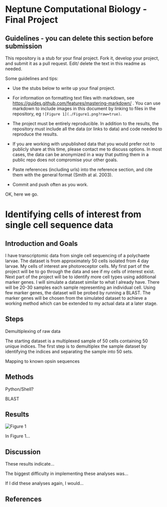 # Neptune Computational Biology - Final Project

## Guidelines - you can delete this section before submission

This repository is a stub for your final project. Fork it, develop your project, and submit it as a pull request. Edit/ delete the text in this readme as needed.

Some guidelines and tips:

- Use the stubs below to write up your final project.

- For information on formatting text files with markdown, see https://guides.github.com/features/mastering-markdown/ . You can use markdown to include images in this document by linking to files in the repository, eg `![Figure 1](./Figure1.png?raw=true)`.

- The project must be entirely reproducible. In addition to the results, the repository must include all the data (or links to data) and code needed to reproduce the results.

- If you are working with unpublished data that you would prefer not to publicly share at this time, please contact me to discuss options. In most cases, the data can be anonymized in a way that putting them in a public repo does not compromise your other goals.

- Paste references (including urls) into the reference section, and cite them with the general format (Smith at al. 2003).

- Commit and push often as you work.

OK, here we go.

# Identifying cells of interest from single cell sequence data

## Introduction and Goals

I have transcriptomic data from single cell sequencing of a polychaete larvae. The dataset is from approximately 50 cells isolated from 4 day larvae. My cells of interest are photoreceptor cells. My first part of the project will be to go through the data and see if my cells of interest exist. Next part of the project will be to identify more cell types using additional marker genes. I will simulate a dataset similar to what I already have. There will be 20-30 samples each sample representing an individual cell. Using few marker genes, the dataset will be probed by running a BLAST. The marker genes will be chosen from the simulated dataset to achieve a working method which can be extended to my actual data at a later stage.

## Steps

Demultiplexing of raw data

The starting dataset is a multiplexed sample of 50 cells containing 50 unique indices. The first step is to demultiplex the sample dataset by identifying the indices and separating the sample into 50 sets.

Mapping to known opsin sequences







## Methods

Python/Shell?

BLAST


## Results

![Figure 1](./Figure1.png?raw=true)

In Figure 1...

## Discussion

These results indicate...

The biggest difficulty in implementing these analyses was...

If I did these analyses again, I would...

## References


